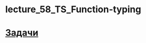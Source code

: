 # lecture_58_TS_Function-typing  

#  [Задачи ](https://github.com/schoolteacherMP/lecture_58_TS_Function-typing/blob/main/tasks.md)    


